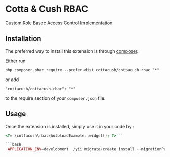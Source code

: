 Cotta & Cush RBAC
=================
Custom Role Basec Access Control Implementation

Installation
------------

The preferred way to install this extension is through [composer](http://getcomposer.org/download/).

Either run

```
php composer.phar require --prefer-dist cottacush/cottacush-rbac "*"
```

or add

```
"cottacush/cottacush-rbac": "*"
```

to the require section of your `composer.json` file.


Usage
-----

Once the extension is installed, simply use it in your code by  :

```php
<?= \cottacush\rbac\AutoloadExample::widget(); ?>```

```bash
 APPLICATION_ENV=development ./yii migrate/create install --migrationPath=@runtime/tmp-extensions/cottacush-rbac/migrations
```